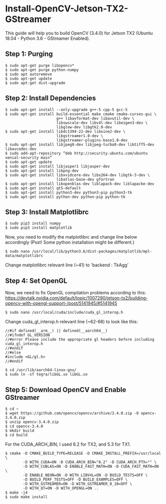 # Install-OpenCV-Jetson-TX2-GStreamer
This guide will help you to build OpenCV (3.4.0) for Jetson TX2 (Ubuntu 18.04 - Python 3.6 - GStreamer Enabled).

## Step 1: Purging
```
$ sudo apt-get purge libopencv*
$ sudo apt-get purge python-numpy
$ sudo apt autoremove
$ sudo apt-get update
$ sudo apt-get dist-upgrade
```
## Step 2: Install Dependencies
```
$ sudo apt-get install --only-upgrade g++-5 cpp-5 gcc-5
$ sudo apt-get install build-essential make cmake cmake-curses-gui \
                       g++ libavformat-dev libavutil-dev \
                       libswscale-dev libv4l-dev libeigen3-dev \
                       libglew-dev libgtk2.0-dev
$ sudo apt-get install libdc1394-22-dev libxine2-dev \
                       libgstreamer1.0-dev \
                       libgstreamer-plugins-base1.0-dev
$ sudo apt-get install libjpeg8-dev libjpeg-turbo8-dev libtiff5-dev libavcodec-dev
$ sudo add-apt-repository “deb http://security.ubuntu.com/ubuntu xenial-security main”
$ sudo apt-get update
$ sudo apt-get install libjasper1 libjasper-dev
$ sudo apt-get install libpng-dev
$ sudo apt-get install libxvidcore-dev libx264-dev libgtk-3-dev \
                       libatlas-base-dev gfortran
$ sudo apt-get install libopenblas-dev liblapack-dev liblapacke-dev
$ sudo apt-get install qt5-default
$ sudo apt-get install python3-dev python3-pip python3-tk
$ sudo apt-get install python-dev python-pip python-tk
```
## Step 3: Install Matplotlibrc
```
$ sudo pip3 install numpy
$ sudo pip3 install matplotlib
```
Now, you need to modify the matplotlibrc and change line below accordingly (Psst! Some python installation might be different.)
```
$ sudo nano /usr/local/lib/python3.6/dist-packages/matplotlib/mpl-data/matplotlibrc
```
Change matplotlibrc relevant line (~41) to 'backend      : TkAgg'

## Step 4: Set OpenGL
Now, we need to fix OpenGL compilation problems according to this: https://devtalk.nvidia.com/default/topic/1007290/jetson-tx2/building-opencv-with-opengl-support-/post/5141945/#5141945
```
$ sudo nano /usr/local/cuda/include/cuda_gl_interop.h
```
Change cuda_gl_interop.h relevant line (~62-68) to look like this:
```
//#if defined(__arm__) || defined(__aarch64__)
//#ifndef GL_VERSION
//#error Please include the appropriate gl headers before including cuda_gl_interop.h
//#endif
//#else
#include <GL/gl.h>
//#endif
```
```
$ cd /usr/lib/aarch64-linux-gnu/
$ sudo ln -sf tegra/libGL.so libGL.so
````
## Step 5: Download OpenCV and Enable GStreamer
```
$ cd ~
$ wget https://github.com/opencv/opencv/archive/3.4.0.zip -O opencv-3.4.0.zip
$ unzip opencv-3.4.0.zip
$ cd opencv-3.4.0
$ mkdir build
$ cd build
```
For the CUDA_ARCH_BIN, I used 6.2 for TX2, and 5.3 for TX1.
```
$ cmake -D CMAKE_BUILD_TYPE=RELEASE -D CMAKE_INSTALL_PREFIX=/usr/local \
        -D WITH_CUDA=ON -D CUDA_ARCH_BIN="6.2" -D CUDA_ARCH_PTX="" \
        -D WITH_CUBLAS=ON -D ENABLE_FAST_MATH=ON -D CUDA_FAST_MATH=ON \
        -D ENABLE_NEON=ON -D WITH_LIBV4L=ON -D BUILD_TESTS=OFF \
        -D BUILD_PERF_TESTS=OFF -D BUILD_EXAMPLES=OFF \
        -D WITH_GSTREAMER=ON -D WITH_GSTREAMER_0_10=OFF \
        -D WITH_QT=ON -D WITH_OPENGL=ON ..
$ make -j4
$ sudo make install
```
